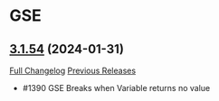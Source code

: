 # GSE

## [3.1.54](https://github.com/TimothyLuke/GSE-Advanced-Macro-Compiler/tree/3.1.54) (2024-01-31)
[Full Changelog](https://github.com/TimothyLuke/GSE-Advanced-Macro-Compiler/compare/3.1.53...3.1.54) [Previous Releases](https://github.com/TimothyLuke/GSE-Advanced-Macro-Compiler/releases)

- #1390 GSE Breaks when Variable returns no value  
